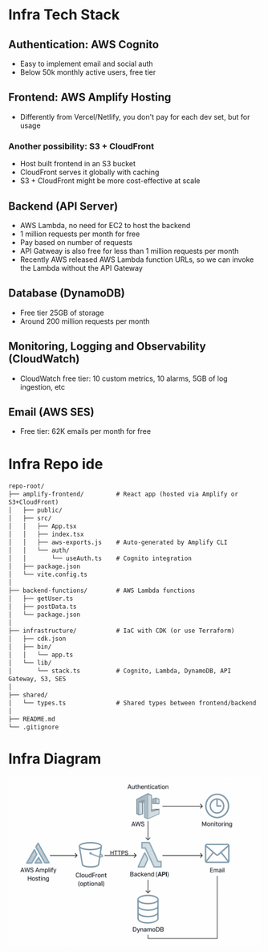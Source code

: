 # Infra Tech Stack

## Authentication: AWS Cognito

- Easy to implement email and social auth
- Below 50k monthly active users, free tier

## Frontend: AWS Amplify Hosting

- Differently from Vercel/Netlify, you don't pay for each dev set, but for usage

### Another possibility: S3 + CloudFront

- Host built frontend in an S3 bucket
- CloudFront serves it globally with caching
- S3 + CloudFront might be more cost-effective at scale

## Backend (API Server)

- AWS Lambda, no need for EC2 to host the backend
- 1 million requests per month for free
- Pay based on number of requests
- API Gatweay is also free for less than 1 million requests per month
- Recently AWS released AWS Lambda function URLs, so we can invoke the Lambda without the API Gateway

## Database (DynamoDB)

- Free tier 25GB of storage
- Around 200 million requests per month

## Monitoring, Logging and Observability (CloudWatch)

- CloudWatch free tier: 10 custom metrics, 10 alarms, 5GB of log ingestion, etc

## Email (AWS SES)

- Free tier: 62K emails per month for free

# Infra Repo ide

```
repo-root/
├── amplify-frontend/         # React app (hosted via Amplify or S3+CloudFront)
│   ├── public/
│   ├── src/
│   │   ├── App.tsx
│   │   ├── index.tsx
│   │   ├── aws-exports.js    # Auto-generated by Amplify CLI
│   │   └── auth/
│   │       └── useAuth.ts    # Cognito integration
│   ├── package.json
│   └── vite.config.ts
│
├── backend-functions/        # AWS Lambda functions
│   ├── getUser.ts
│   ├── postData.ts
│   └── package.json
│
├── infrastructure/           # IaC with CDK (or use Terraform)
│   ├── cdk.json
│   ├── bin/
│   │   └── app.ts
│   └── lib/
│       └── stack.ts          # Cognito, Lambda, DynamoDB, API Gateway, S3, SES
│
├── shared/
│   └── types.ts              # Shared types between frontend/backend
│
├── README.md
└── .gitignore
```

# Infra Diagram

![infra-diagram](image-1.png)
